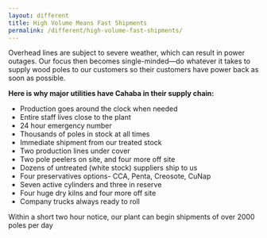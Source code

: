 ```yaml
---
layout: different
title: High Volume Means Fast Shipments
permalink: /different/high-volume-fast-shipments/
---
```

Overhead lines are subject to severe weather, which can result in power outages. Our focus then becomes single-minded—do whatever it takes to supply wood poles to our customers so their customers have power back as soon as possible.

**Here is why major utilities have Cahaba in their supply chain:**

* Production goes around the clock when needed
* Entire staff lives close to the plant
* 24 hour emergency number
* Thousands of poles in stock at all times
* Immediate shipment from our treated stock
* Two production lines under cover
* Two pole peelers on site, and four more off site
* Dozens of untreated (white stock) suppliers ship to us
* Four preservatives options- CCA, Penta, Creosote, CuNap
* Seven active cylinders and three in reserve
* Four huge dry kilns and four more off site
* Company trucks always ready to roll

Within a short two hour notice, our plant can begin shipments
of over 2000 poles per day